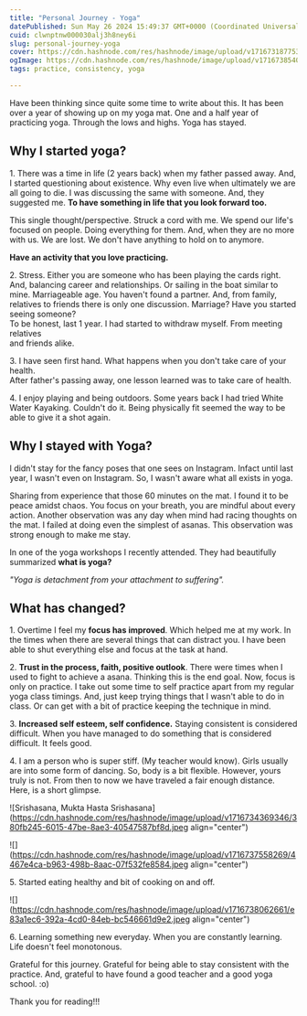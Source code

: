 ```yaml
---
title: "Personal Journey - Yoga"
datePublished: Sun May 26 2024 15:49:37 GMT+0000 (Coordinated Universal Time)
cuid: clwnptnw000030alj3h8ney6i
slug: personal-journey-yoga
cover: https://cdn.hashnode.com/res/hashnode/image/upload/v1716731877536/5c2449b1-c6b5-4969-be8a-4d83d3162186.jpeg
ogImage: https://cdn.hashnode.com/res/hashnode/image/upload/v1716738540059/dcbdd191-f07b-47fb-b4b1-00438b9ced3b.jpeg
tags: practice, consistency, yoga

---
```


Have been thinking since quite some time to write about this. It has been over a year of showing up on my yoga mat. One and a half year of practicing yoga. Through the lows and highs. Yoga has stayed.

## Why I started yoga?

1\. There was a time in life (2 years back) when my father passed away. And, I started questioning about existence. Why even live when ultimately we are all going to die. I was discussing the same with someone. And, they suggested me. **To have something in life that you look forward too.**

This single thought/perspective. Struck a cord with me. We spend our life's focused on people. Doing everything for them. And, when they are no more with us. We are lost. We don't have anything to hold on to anymore.

**Have an activity that you love practicing.**

2\. Stress. Either you are someone who has been playing the cards right. And, balancing career and relationships. Or sailing in the boat similar to mine. Marriageable age. You haven't found a partner. And, from family, relatives to friends there is only one discussion. Marriage? Have you started seeing someone?  
To be honest, last 1 year. I had started to withdraw myself. From meeting relatives  
and friends alike.

3\. I have seen first hand. What happens when you don't take care of your health.  
After father's passing away, one lesson learned was to take care of health.

4\. I enjoy playing and being outdoors. Some years back I had tried White Water Kayaking. Couldn't do it. Being physically fit seemed the way to be able to give it a shot again.

## **Why I stayed with Yoga?**

I didn't stay for the fancy poses that one sees on Instagram. Infact until last year, I wasn't even on Instagram. So, I wasn't aware what all exists in yoga.

Sharing from experience that those 60 minutes on the mat. I found it to be peace amidst chaos. You focus on your breath, you are mindful about every action. Another observation was any day when mind had racing thoughts on the mat. I failed at doing even the simplest of asanas. This observation was strong enough to make me stay.

In one of the yoga workshops I recently attended. They had beautifully summarized **what is yoga?**

*"Yoga is detachment from your attachment to suffering".*

## What has changed?

1\. Overtime I feel my **focus has improved**. Which helped me at my work. In the times when there are several things that can distract you. I have been able to shut everything else and focus at the task at hand.

2\. **Trust in the process, faith, positive outlook**. There were times when I used to fight to achieve a asana. Thinking this is the end goal. Now, focus is only on practice. I take out some time to self practice apart from my regular yoga class timings. And, just keep trying things that I wasn't able to do in class. Or can get with a bit of practice keeping the technique in mind.

3\. **Increased self esteem, self confidence.** Staying consistent is considered difficult. When you have managed to do something that is considered difficult. It feels good.

4\. I am a person who is super stiff. (My teacher would know). Girls usually are into some form of dancing. So, body is a bit flexible. However, yours truly is not. From then to now we have traveled a fair enough distance. Here, is a short glimpse.

![Srishasana, Mukta Hasta Srishasana](https://cdn.hashnode.com/res/hashnode/image/upload/v1716734369346/380fb245-6015-47be-8ae3-40547587bf8d.jpeg align="center")

![](https://cdn.hashnode.com/res/hashnode/image/upload/v1716737558269/4467e4ca-b963-498b-8aac-07f532fe8584.jpeg align="center")

5\. Started eating healthy and bit of cooking on and off.

![](https://cdn.hashnode.com/res/hashnode/image/upload/v1716738062661/e83a1ec6-392a-4cd0-84eb-bc546661d9e2.jpeg align="center")

6\. Learning something new everyday. When you are constantly learning. Life doesn't feel monotonous.

Grateful for this journey. Grateful for being able to stay consistent with the practice. And, grateful to have found a good teacher and a good yoga school. :o)

Thank you for reading!!!